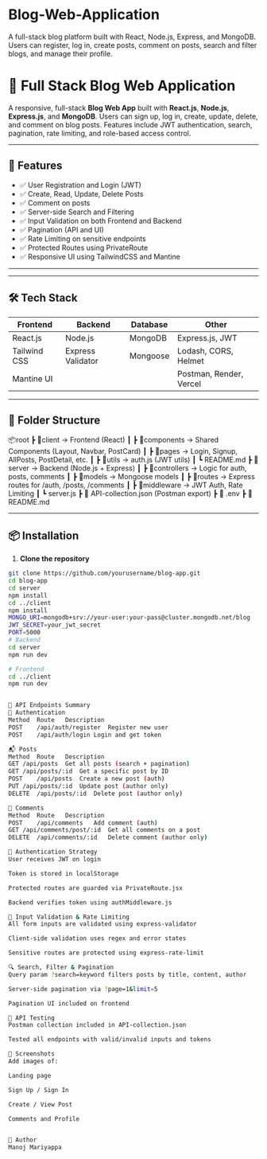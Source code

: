# Blog-Web-Application
A full-stack blog platform built with React, Node.js, Express, and MongoDB. Users can register, log in, create posts, comment on posts, search and filter blogs, and manage their profile.

# 📝 Full Stack Blog Web Application

A responsive, full-stack **Blog Web App** built with **React.js**, **Node.js**, **Express.js**, and **MongoDB**. Users can sign up, log in, create, update, delete, and comment on blog posts. Features include JWT authentication, search, pagination, rate limiting, and role-based access control.

---

## 🌟 Features

- ✅ User Registration and Login (JWT)
- ✅ Create, Read, Update, Delete Posts
- ✅ Comment on posts
- ✅ Server-side Search and Filtering
- ✅ Input Validation on both Frontend and Backend
- ✅ Pagination (API and UI)
- ✅ Rate Limiting on sensitive endpoints
- ✅ Protected Routes using PrivateRoute
- ✅ Responsive UI using TailwindCSS and Mantine

---


---

## 🛠️ Tech Stack

| Frontend        | Backend            | Database   | Other                 |
|-----------------|--------------------|------------|------------------------|
| React.js        | Node.js            | MongoDB    | Express.js, JWT        |
| Tailwind CSS    | Express Validator  | Mongoose   | Lodash, CORS, Helmet   |
| Mantine UI      |                   |            | Postman, Render, Vercel|

---

## 🧠 Folder Structure

📦root
┣ 📂client → Frontend (React)
┃ ┣ 📂components → Shared Components (Layout, Navbar, PostCard)
┃ ┣ 📂pages → Login, Signup, AllPosts, PostDetail, etc.
┃ ┣ 📂utils → auth.js (JWT utils)
┃ ┗ README.md
┣ 📂server → Backend (Node.js + Express)
┃ ┣ 📂controllers → Logic for auth, posts, comments
┃ ┣ 📂models → Mongoose models
┃ ┣ 📂routes → Express routes for /auth, /posts, /comments
┃ ┣ 📂middleware → JWT Auth, Rate Limiting
┃ ┗ server.js
┣ 📄 API-collection.json (Postman export)
┣ 📄 .env
┣ 📄 README.md

---

## 📦 Installation

1. **Clone the repository**
```bash
git clone https://github.com/yourusername/blog-app.git
cd blog-app
cd server
npm install
cd ../client
npm install
MONGO_URI=mongodb+srv://your-user:your-pass@cluster.mongodb.net/blog
JWT_SECRET=your_jwt_secret
PORT=5000
# Backend
cd server
npm run dev

# Frontend
cd ../client
npm run dev


🔑 API Endpoints Summary
🔐 Authentication
Method	Route	Description
POST	/api/auth/register	Register new user
POST	/api/auth/login	Login and get token

📬 Posts
Method	Route	Description
GET	/api/posts	Get all posts (search + pagination)
GET	/api/posts/:id	Get a specific post by ID
POST	/api/posts	Create a new post (auth)
PUT	/api/posts/:id	Update post (author only)
DELETE	/api/posts/:id	Delete post (author only)

💬 Comments
Method	Route	Description
POST	/api/comments	Add comment (auth)
GET	/api/comments/post/:id	Get all comments on a post
DELETE	/api/comments/:id	Delete comment (author only)

🔐 Authentication Strategy
User receives JWT on login

Token is stored in localStorage

Protected routes are guarded via PrivateRoute.jsx

Backend verifies token using authMiddleware.js

📏 Input Validation & Rate Limiting
All form inputs are validated using express-validator

Client-side validation uses regex and error states

Sensitive routes are protected using express-rate-limit

🔍 Search, Filter & Pagination
Query param ?search=keyword filters posts by title, content, author

Server-side pagination via ?page=1&limit=5

Pagination UI included on frontend

🧪 API Testing
Postman collection included in API-collection.json

Tested all endpoints with valid/invalid inputs and tokens

📸 Screenshots
Add images of:

Landing page

Sign Up / Sign In

Create / View Post

Comments and Profile


🙌 Author
Manoj Mariyappa
